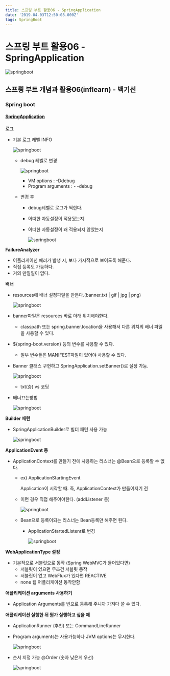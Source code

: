 ```yaml
---
title: 스프링 부트 활용06 - SpringApplication
date: '2019-04-03T12:50:08.000Z'
tags: SpringBoot
---
```


# 스프링 부트 활용06 - SpringApplication

![springboot](../../.gitbook/assets/springboot_logo.png)

## 스프릥 부트 개념과 활용06\(inflearn\) - 백기선

### Spring boot

#### [SpringApplication](https://docs.spring.io/spring-boot/docs/current/reference/html/boot-features-spring-application.html#boot-features-spring-application)

**로그**

* 기본 로그 레벨 INFO

  ![springboot](../../.gitbook/assets/springboot06-1.png)

  * debug 레벨로 변경

    ![springboot](../../.gitbook/assets/springboot06-2.png)

    * VM options : -Ddebug
    * Program arguments : - -debug

  * 변경 후
    * debug레벨로 로그가 찍힌다.
    * 어떠한 자동설정이 적용됬는지
    * 어떠한 자동설정이 왜 적용되지 않았는지

      ![springboot](../../.gitbook/assets/springboot06-4.png)

**FailureAnalyzer**

* 어플리케이션 에러가 발생 시, 보다 가시적으로 보이도록 해준다.
* 직접 등록도 가능하다.
* 거의 만질일이 없다.

**배너**

* resources에 배너 설정파일을 만든다.\(banner.txt \| gif \| jpg \| png\)

  ![springboot](../../.gitbook/assets/springboot06-5.png)

* banner파일은 resources 바로 아래 위치해야한다.
  * classpath 또는 spring.banner.location을 사용해서 다른 위치의 배너 파일을 사용할 수 있다.
* ${spring-boot.version} 등의 변수를 사용할 수 있다.
  * 일부 변수들은 MANIFEST파일이 있어야 사용할 수 있다.
* Banner 클래스 구현하고 SpringApplication.setBanner\(\)로 설정 가능.

    ![springboot](../../.gitbook/assets/springboot06-7.png)

  * txt\(승\) vs 코딩 

* 배너끄는방법

    ![springboot](../../.gitbook/assets/springboot06-6.png)

**Builder 패턴**

* SpringApplicationBuilder로 빌더 패턴 사용 가능

  ![springboot](../../.gitbook/assets/springboot06-8.png)

**ApplicationEvent 등**

* ApplicationContext를 만들기 전에 사용하는 리스너는 @Bean으로 등록할 수 없다.
  * ex\) ApplicationStartingEvent

    Application이 시작할 때. 즉, ApplicationContext가 만들어지기 전

  * 이런 경우 직접 해주어야한다. \(addListener 등\)

    ![springboot](../../.gitbook/assets/springboot06-9.png)

  * Bean으로 등록이되는 리스너는 Bean등록만 해주면 된다.
    * ApplicationStartedListenr로 변경    

      ![springboot](../../.gitbook/assets/springboot06-10.png)

**WebApplicationType 설정**

* 기본적으로 서블릿으로 동작 \(Spring WebMVC가 들어있다면\)
  * 서블릿이 있으면 무조건 서블릿 동작
  * 서블릿이 없고 WebFlux가 있다면 REACTIVE 
  * none 웹 어플리케이션 동작안함

**애플리케이션 arguments 사용하기**

* Application Arguments를 빈으로 등록해 주니까 가져다 쓸 수 있다.

**애플리케이션 실행한 뒤 뭔가 실행하고 싶을 때**

* ApplicationRunner \(추천\) 또는 CommandLineRunner
* Program arguments는 사용가능하나 JVM options는 무시한다.

  ![springboot](../../.gitbook/assets/springboot06-11.png)

* 순서 지정 가능 @Order \(숫자 낮은게 우선\)

  ![springboot](../../.gitbook/assets/springboot06-12.png)

